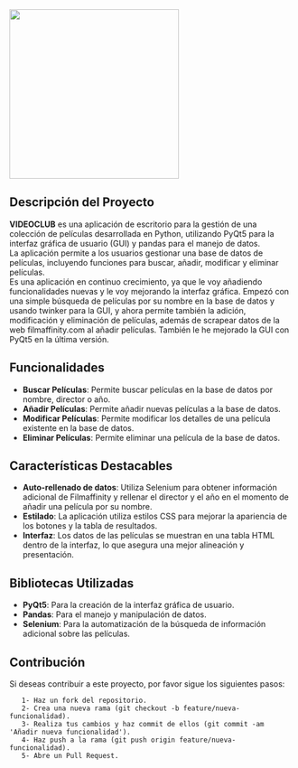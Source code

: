 <img align="left" src="https://github.com/Jorgeeerrl/Videoteca/blob/main/recursos/Logo%20Videoclub.jpg" height="300" />
<br clear="left"/>

## Descripción del Proyecto

**VIDEOCLUB** es una aplicación de escritorio para la gestión de una colección de películas desarrollada en Python, utilizando PyQt5 para la interfaz gráfica de usuario (GUI) y pandas para el manejo de datos.
<br>
La aplicación permite a los usuarios gestionar una base de datos de películas, incluyendo funciones para buscar, añadir, modificar y eliminar películas.
<br>
Es una aplicación en continuo crecimiento, ya que le voy añadiendo funcionalidades nuevas y le voy mejorando la interfaz gráfica. Empezó con una simple búsqueda de películas por su nombre en la base de datos y usando twinker para la GUI, 
y ahora permite también la adición, modificación y eliminación de películas, además de scrapear datos de la web filmaffinity.com al añadir películas. También le he mejorado la GUI con PyQt5 en la última versión.

## Funcionalidades

- **Buscar Películas**: Permite buscar películas en la base de datos por nombre, director o año.
- **Añadir Películas**: Permite añadir nuevas películas a la base de datos. 
- **Modificar Películas**: Permite modificar los detalles de una película existente en la base de datos.
- **Eliminar Películas**: Permite eliminar una película de la base de datos.

## Características Destacables

- **Auto-rellenado de datos**: Utiliza Selenium para obtener información adicional de Filmaffinity y rellenar el director y el año en el momento de añadir una película por su nombre.
- **Estilado**: La aplicación utiliza estilos CSS para mejorar la apariencia de los botones y la tabla de resultados.
- **Interfaz**: Los datos de las películas se muestran en una tabla HTML dentro de la interfaz, lo que asegura una mejor alineación y presentación.

## Bibliotecas Utilizadas
- **PyQt5**: Para la creación de la interfaz gráfica de usuario.
- **Pandas**: Para el manejo y manipulación de datos.
- **Selenium**: Para la automatización de la búsqueda de información adicional sobre las películas.

## Contribución

Si deseas contribuir a este proyecto, por favor sigue los siguientes pasos:
```
   1- Haz un fork del repositorio.
   2- Crea una nueva rama (git checkout -b feature/nueva-funcionalidad).
   3- Realiza tus cambios y haz commit de ellos (git commit -am 'Añadir nueva funcionalidad').
   4- Haz push a la rama (git push origin feature/nueva-funcionalidad).
   5- Abre un Pull Request.
```
